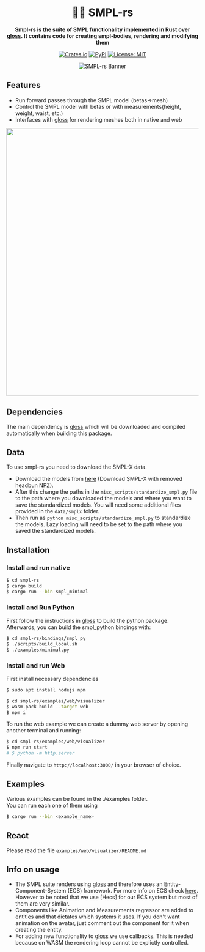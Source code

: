<div align="center">

# 🚶‍♂️ SMPL-rs

**Smpl-rs is the suite of SMPL functionality implemented in Rust over [gloss](https://github.com/Meshcapade/gloss). It contains code for creating smpl-bodies, rendering and modifying them**

[![Crates.io](https://img.shields.io/crates/v/smpl-rs.svg)](https://crates.io/crates/smpl-rs)
[![PyPI](https://img.shields.io/pypi/v/smpl-rs.svg)](https://pypi.org/project/smpl-rs/)
[![License: MIT](https://img.shields.io/badge/License-MIT-blue.svg)](https://github.com/Meshcapade/smpl-rs/LICENSE)

<img alt="SMPL-rs Banner" src="https://raw.githubusercontent.com/Meshcapade/smpl-rs/main/imgs/banner.png">

</div>

## Features 
- Run forward passes through the SMPL model (betas->mesh)
- Control the SMPL model with betas or with measurements(height, weight, waist, etc.)
- Interfaces with [gloss](https://github.com/Meshcapade/gloss) for rendering meshes both in native and web
<div align="center">
<p align="middle">
  <img src="https://raw.githubusercontent.com/Meshcapade/smpl-rs/main/imgs/smpl.png" width="700"/>
</p>
</div>


## Dependencies 
The main dependency is [gloss](https://github.com/Meshcapade/gloss) which will be downloaded and compiled automatically when building this package. 

## Data 
To use smpl-rs you need to download the SMPL-X data. 

* Download the models from [here](https://smpl-x.is.tue.mpg.de/download.php) (Download SMPL-X with removed headbun NPZ). 
* After this change the paths in the `misc_scripts/standardize_smpl.py` file to the path where you downloaded the models and where you want to save the standardized models. You will need some additional files provided in the `data/smplx` folder. 
* Then run as `python misc_scripts/standardize_smpl.py` to standardize the models. Lazy loading will need to be set to the path where you saved the standardized models. 

## Installation 
### Install and run native
```sh
$ cd smpl-rs
$ cargo build
$ cargo run --bin smpl_minimal
```

### Install and Run Python 
First follow the instructions in [gloss](https://github.com/Meshcapade/gloss) to build the python package. Afterwards, you can build the smpl_python bindings with: 
```sh
$ cd smpl-rs/bindings/smpl_py
$ ./scripts/build_local.sh
$ ./examples/minimal.py
```

### Install and run Web
First install necessary dependencies
```sh
$ sudo apt install nodejs npm 
```

```sh
$ cd smpl-rs/examples/web/visualizer
$ wasm-pack build --target web
$ npm i
```
To run the web example we can create a dummy web server by opening another terminal and running:
```sh
$ cd smpl-rs/examples/web/visualizer
$ npm run start
# $ python -m http.server 
```
<!-- Finally navigate to `http://0.0.0.0:8000/smpl_webpage/` in your browser of choice. -->
Finally navigate to `http://localhost:3000/` in your browser of choice.

## Examples

Various examples can be found in the ./examples folder.\
You can run each one of them using 
```sh
$ cargo run --bin <example_name>
```

## React

Please read the file `examples/web/visualizer/README.md` 

## Info on usage
- The SMPL suite renders using [gloss](https://github.com/Meshcapade/gloss) and therefore uses an Entity-Component-System (ECS) framework. For more info on ECS check [here](https://bevyengine.org/learn/book/getting-started/ecs/). However to be noted that we use [Hecs] for our ECS system but most of them are very similar.
- Components like Animation and Measurements regressor are added to entities and that dictates which systems it uses. If you don't want animation on the avatar, just comment out the component for it when creating the entity. 
- For adding new functionality to [gloss](https://github.com/Meshcapade/gloss) we use callbacks. This is needed because on WASM the rendering loop cannot be explictly controlled.  